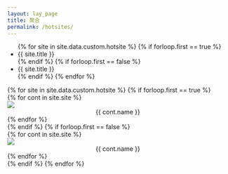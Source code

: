 ```yaml
---
layout: lay_page
title: 聚合
permalink: /hotsites/
---
```


<div class="container">
  <div class="row">
    <div class="col-md-1"></div>
    <div class="col-md-11">
      <div class="row">
         <div id="menu">
          <ul>
            {% for site in site.data.custom.hotsite %}
              {% if forloop.first == true %}
           <li data-target="{{ site.id }}" class="selected">{{ site.title }}</li>
              {% endif %}
              {% if forloop.first == false %}
           <li data-target="{{ site.id }}">{{ site.title }}</li>
              {% endif %}
             {% endfor %}
         </ul>
        </div>
    </div>
    <div class="row">
        <div id="content">
         {% for site in site.data.custom.hotsite %}
          {% if forloop.first == true %}
             <div id="{{ site.id }}" class="conts selected">
          {% for cont in site.site %}
            <div class="col-md-2">
               <div class="row">
                  <a href="{{ cont.url }}" target="_blank"><image class="imageSize" src="{{ cont.icon }}"></image></a>
               </div>
               <div class="row" style="text-align:center">
                   <span>{{ cont.name }}</span>  
               </div>
            </div>
          {% endfor %}
            </div>
        {% endif %}
        {% if forloop.first == false %}
             <div id="{{ site.id }}" class="conts ">
          {% for cont in site.site %}
            <div class="col-md-2">
                <div class="row">
                   <a href="{{ cont.url }}" target="_blank"><image class="imageSize" src="{{ cont.icon }}"></image></a>
                </div>
                <div class="row" style="text-align:center">
                  <span>{{ cont.name }}</span>  
                </div>
            </div>
          {% endfor %}
          </div>
        {% endif %}
        {% endfor %}
      </div>
    </div>
    </div>
  </div>
</div>